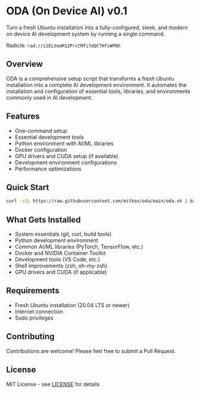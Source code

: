 # ODA (On Device AI) v0.1

Turn a fresh Ubuntu installation into a fully-configured, sleek, and modern on device AI development system by running a single command.

 Radicle: `rad://z2ELVemM12PrcCMfi7dQCTHfsWPNh`

## Overview

ODA is a comprehensive setup script that transforms a fresh Ubuntu installation into a complete AI development environment. It automates the installation and configuration of essential tools, libraries, and environments commonly used in AI development.

## Features

- One-command setup
- Essential development tools
- Python environment with AI/ML libraries
- Docker configuration
- GPU drivers and CUDA setup (if available)
- Development environment configurations
- Performance optimizations

## Quick Start

```bash
curl -sSL https://raw.githubusercontent.com/mitkox/oda/main/oda.sh | bash
```

## What Gets Installed

- System essentials (git, curl, build tools)
- Python development environment
- Common AI/ML libraries (PyTorch, TensorFlow, etc.)
- Docker and NVIDIA Container Toolkit
- Development tools (VS Code, etc.)
- Shell improvements (zsh, oh-my-zsh)
- GPU drivers and CUDA (if applicable)

## Requirements

- Fresh Ubuntu installation (20.04 LTS or newer)
- Internet connection
- Sudo privileges

## Contributing

Contributions are welcome! Please feel free to submit a Pull Request.

## License

MIT License - see [LICENSE](LICENSE) for details

